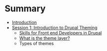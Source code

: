 # Summary

* [Introduction](README.md)
* [Session 1: Introduction to Drupal Theming](introduction_to_drupal_theming.md)
   * [Skills for Front end Developers in Drupal](skills_for_front_end_developers_in_drupal.md)
   * [What is the theme layer?](what_is_the_theme_layer.md)
   * Types of themes

